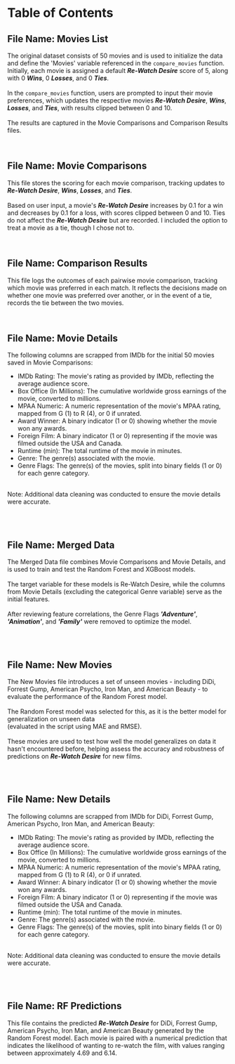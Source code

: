# Table of Contents

## File Name: Movies List
The original dataset consists of 50 movies and is used to initialize the data and define the 'Movies' variable referenced in the `compare_movies` function. Initially, each movie is assigned a default ***Re-Watch Desire*** score of 5, along with 0 ***Wins***, 0 ***Losses***, and 0 ***Ties***. <br><br> In the `compare_movies` function, users are prompted to input their movie preferences, which updates the respective movies ***Re-Watch Desire***, ***Wins***, ***Losses***, and ***Ties***, with results clipped between 0 and 10. <br><br> The results are captured in the Movie Comparisons and Comparison Results files.

<br>

## File Name: Movie Comparisons
This file stores the scoring for each movie comparison, tracking updates to ***Re-Watch Desire***, ***Wins***, ***Losses***, and ***Ties***. <br><br> Based on user input, a movie's ***Re-Watch Desire*** increases by 0.1 for a win and decreases by 0.1 for a loss, with scores clipped between 0 and 10. Ties do not affect the ***Re-Watch Desire*** but are recorded. I included the option to treat a movie as a tie, though I chose not to.

<br>

## File Name: Comparison Results
This file logs the outcomes of each pairwise movie comparison, tracking which movie was preferred in each match. It reflects the decisions made on whether one movie was preferred over another, or in the event of a tie, records the tie between the two movies.

<br>

## File Name: Movie Details
The following columns are scrapped from IMDb for the initial 50 movies saved in Movie Comparisons:
* IMDb Rating: The movie's rating as provided by IMDb, reflecting the average audience score.
* Box Office (In Millions): The cumulative worldwide gross earnings of the movie, converted to millions.
* MPAA Numeric: A numeric representation of the movie's MPAA rating, mapped from G (1) to R (4), or 0 if unrated.
* Award Winner: A binary indicator (1 or 0) showing whether the movie won any awards.
* Foreign Film: A binary indicator (1 or 0) representing if the movie was filmed outside the USA and Canada.
* Runtime (min): The total runtime of the movie in minutes.
* Genre: The genre(s) associated with the movie.
* Genre Flags: The genre(s) of the movies, split into binary fields (1 or 0) for each genre category.
<br>
Note: Additional data cleaning was conducted to ensure the movie details were accurate.

<br><br>

## File Name: Merged Data
The Merged Data file combines Movie Comparisons and Movie Details, and is used to train and test the Random Forest and XGBoost models. <br><br> The target variable for these models is Re-Watch Desire, while the columns from Movie Details (excluding the categorical Genre variable) serve as the initial features. <br><br> After reviewing feature correlations, the Genre Flags ***'Adventure'***, ***'Animation'***, and ***'Family'*** were removed to optimize the model.

<br><br>

## File Name: New Movies
The New Movies file introduces a set of unseen movies - including DiDi, Forrest Gump, American Psycho, Iron Man, and American Beauty - to evaluate the performance of the Random Forest model. <br><br> The Random Forest model was selected for this, as it is the better model for generalization on unseen data <br>(evaluated in the script using MAE and RMSE). <br><br> These movies are used to test how well the model generalizes on data it hasn't encountered before, helping assess the accuracy and robustness of predictions on ***Re-Watch Desire*** for new films.

<br><br>

## File Name: New Details
The following columns are scrapped from IMDb for DiDi, Forrest Gump, American Psycho, Iron Man, and American Beauty:
* IMDb Rating: The movie's rating as provided by IMDb, reflecting the average audience score.
* Box Office (In Millions): The cumulative worldwide gross earnings of the movie, converted to millions.
* MPAA Numeric: A numeric representation of the movie's MPAA rating, mapped from G (1) to R (4), or 0 if unrated.
* Award Winner: A binary indicator (1 or 0) showing whether the movie won any awards.
* Foreign Film: A binary indicator (1 or 0) representing if the movie was filmed outside the USA and Canada.
* Runtime (min): The total runtime of the movie in minutes.
* Genre: The genre(s) associated with the movie.
* Genre Flags: The genre(s) of the movies, split into binary fields (1 or 0) for each genre category.
<br>
Note: Additional data cleaning was conducted to ensure the movie details were accurate.

<br><br>

## File Name: RF Predictions
This file contains the predicted ***Re-Watch Desire*** for DiDi, Forrest Gump, American Psycho, Iron Man, and American Beauty generated by the Random Forest model. Each movie is paired with a numerical prediction that indicates the likelihood of wanting to re-watch the film, with values ranging between approximately 4.69 and 6.14.

<br><br>
